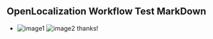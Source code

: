 ## OpenLocalization Workflow Test MarkDown
* ![image1](.\64963142-022f-47eb-8366-9152a593a90e.png)   ![image2](.\6c509a7a-67a7-406c-9b14-20c68ee2b22a.png) 
thanks!